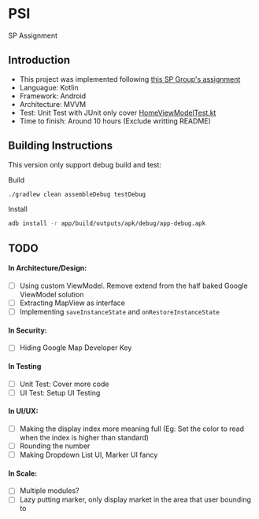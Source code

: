 # PSI
SP Assignment

Introduction
------

- This project was implemented following [this SP Group's assignment](https://gist.github.com/winston/016a6a33000fec800f52938fef4a3149)
- Languague: Kotlin
- Framework: Android
- Architecture: MVVM
- Test: Unit Test with JUnit only cover [HomeViewModelTest.kt](https://github.com/pivincii/PSI/blob/master/app/src/test/java/com/psi/home/presentation/HomeViewModelTest.kt)
- Time to finish: Around 10 hours (Exclude writting README)


Building Instructions
------

This version only support debug build and test:

Build
```sh
./gradlew clean assembleDebug testDebug
```

Install

```sh
adb install -r app/build/outputs/apk/debug/app-debug.apk
```


TODO
------

#### In Architecture/Design: 
- [ ] Using custom ViewModel. Remove extend from the half baked Google ViewModel solution
- [ ] Extracting MapView as interface
- [ ] Implementing `saveInstanceState` and `onRestoreInstanceState`

#### In Security:
- [ ] Hiding Google Map Developer Key

#### In Testing
- [ ] Unit Test: Cover more code
- [ ] UI Test: Setup UI Testing

#### In UI/UX:
- [ ] Making the display index more meaning full (Eg: Set the color to read when the index is higher than standard)
- [ ] Rounding the number
- [ ] Making Dropdown List UI, Marker UI fancy

#### In Scale:
- [ ] Multiple modules?
- [ ] Lazy putting marker, only display market in the area that user bounding to
